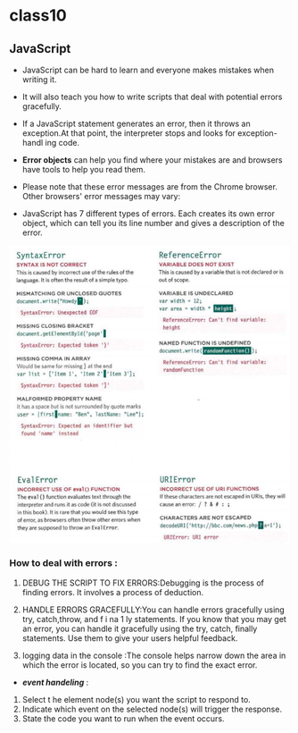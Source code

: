 # class10

## JavaScript
* JavaScript can be hard to learn and everyone makes
mistakes when writing it. 

* It will also teach you how to write scripts that deal with potential errors gracefully.


* If a JavaScript statement generates an error, then it throws an exception.At that point, the interpreter stops and looks for exception-handl ing code. 

* **Error objects** can help you find where your mistakes are and browsers have tools to help you read them. 

* Please note that these error messages are from the Chrome browser. Other browsers' error messages may vary: 
- JavaScript has 7 different types of errors. Each creates
its own error object, which can tell you its line number
and gives a description of the error. 

![screenshot28](https://raw.githubusercontent.com/BayanAbualhaj/reading-notes201/main/pics/Screenshot%20(27).png)


### How to deal with errors :
1. DEBUG THE SCRIPT TO FIX ERRORS:Debugging is the process of finding errors. It involves a
process of deduction. 


2. HANDLE ERRORS GRACEFULLY:You can handle errors gracefully using try, catch,throw, and f i na 1 ly statements.
If you know that you may get an error, you can handle
it gracefully using the try, catch, finally statements.
Use them to give your users helpful feedback.

3. logging data in the console :The console helps narrow down the area in which the
error is located, so you can try to find the exact error. 

* ***event handeling*** :
1. Select t he element
node(s) you want the
script to respond to. 
2. Indicate which event on
the selected node(s) will
trigger the response.
3.  State the code you want
to run when the event
occurs. 

